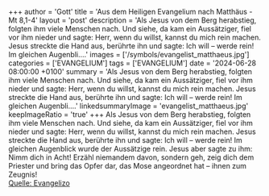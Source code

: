 +++
author = 'Gott'
title = 'Aus dem Heiligen Evangelium nach Matthäus - Mt 8,1-4'
layout = 'post'
description = 'Als Jesus von dem Berg herabstieg, folgten ihm viele Menschen nach. Und siehe, da kam ein Aussätziger, fiel vor ihm nieder und sagte: Herr, wenn du willst, kannst du mich rein machen. Jesus streckte die Hand aus, berührte ihn und sagte: Ich will – werde rein! Im gleichen Augenbli....'
images = ['/symbols/evangelist_matthaeus.jpg']
categories = ['EVANGELIUM']
tags = ['EVANGELIUM']
date = '2024-06-28 08:00:00 +0100'
summary = 'Als Jesus von dem Berg herabstieg, folgten ihm viele Menschen nach. Und siehe, da kam ein Aussätziger, fiel vor ihm nieder und sagte: Herr, wenn du willst, kannst du mich rein machen. Jesus streckte die Hand aus, berührte ihn und sagte: Ich will – werde rein! Im gleichen Augenbli....'
linkedsummaryImage = 'evangelist_matthaeus.jpg'
keepImageRatio = 'true'
+++
Als Jesus von dem Berg herabstieg, folgten ihm viele Menschen nach.
Und siehe, da kam ein Aussätziger, fiel vor ihm nieder und sagte: Herr, wenn du willst, kannst du mich rein machen.
Jesus streckte die Hand aus, berührte ihn und sagte: Ich will – werde rein! Im gleichen Augenblick wurde der Aussätzige rein.<!--more-->
Jesus aber sagte zu ihm: Nimm dich in Acht! Erzähl niemandem davon, sondern geh, zeig dich dem Priester und bring das Opfer dar, das Mose angeordnet hat – ihnen zum Zeugnis!<br> [Quelle: Evangelizo](https://evangeliumtagfuertag.org/DE/gospel)